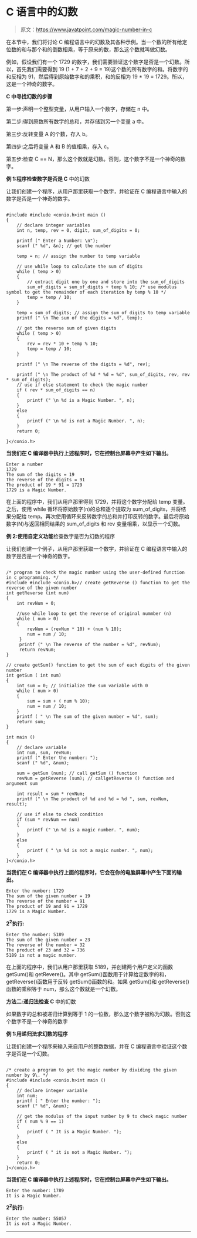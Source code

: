# C 语言中的幻数

> 原文：<https://www.javatpoint.com/magic-number-in-c>

在本节中，我们将讨论 C 编程语言中的幻数及其各种示例。当一个数的所有给定位数的和与那个和的倒数相乘，等于原来的数，那么这个数就叫做幻数。

例如，假设我们有一个 1729 的数字，我们需要验证这个数字是否是一个幻数。所以，首先我们需要得到 19 (1 + 7 + 2 + 9 = 19)这个数的所有数字的和。将数字的和反相为 91，然后得到原始数字和的乘积，和的反相为 19 * 19 = 1729。所以，这是一个神奇的数字。

**C 中寻找幻数的步骤**

第一步:声明一个整型变量，从用户输入一个数字，存储在 n 中。

第二步:得到原数所有数字的总和，并存储到另一个变量 a 中。

第三步:反转变量 A 的个数，存入 b。

第四步:之后将变量 A 和 B 的值相乘，存入 c。

第五步:检查 C == N，那么这个数就是幻数。否则，这个数字不是一个神奇的数字。

**例 1:程序检查数字是否是 C** 中的幻数

让我们创建一个程序，从用户那里获取一个数字，并验证在 C 编程语言中输入的数字是否是一个神奇的数字。

```

#include #include <conio.h>int main ()
{
	// declare integer variables
	int n, temp, rev = 0, digit, sum_of_digits = 0;

	printf (" Enter a Number: \n");
	scanf (" %d", &n); // get the number

	temp = n; // assign the number to temp variable

	// use while loop to calculate the sum of digits
	while ( temp > 0)
	{
		// extract digit one by one and store into the sum_of_digits
		sum_of_digits = sum_of_digits + temp % 10; /* use modulus symbol to get the remainder of each iteration by temp % 10 */
		temp = temp / 10;
	}

	temp = sum_of_digits; // assign the sum_of_digits to temp variable
	printf (" \n The sum of the digits = %d", temp);

	// get the reverse sum of given digits
	while ( temp > 0)
	{
		rev = rev * 10 + temp % 10;
		temp = temp / 10;
	}

	printf (" \n The reverse of the digits = %d", rev);

	printf (" \n The product of %d * %d = %d", sum_of_digits, rev, rev * sum_of_digits);
	// use if else statement to check the magic number
	if ( rev * sum_of_digits == n)
	{
		printf (" \n %d is a Magic Number. ", n);
	}
	else
	{
		printf (" \n %d is not a Magic Number. ", n);
	}
	return 0;

}</conio.h> 
```

**当我们在 C 编译器中执行上述程序时，它在控制台屏幕中产生如下输出。**

```
Enter a number
1729
The sum of the digits = 19
The reverse of the digits = 91
The product of 19 * 91 = 1729 
1729 is a Magic Number.

```

在上面的程序中，我们从用户那里得到 1729，并将这个数字分配给 temp 变量。之后，使用 while 循环将原始数字(n)的总和逐个提取为 sum_of_digits，并将结果分配给 temp。再次使用循环来反转数字的总和并打印反转的数字。最后将原始数字(N)与返回相同结果的 sum_of_digits 和 rev 变量相乘，以显示一个幻数。

**例 2:使用自定义功能**检查数字是否为幻数的程序

让我们创建一个例子，从用户那里获取一个数字，并验证在 C 编程语言中输入的数字是否是一个神奇的数字。

```

/* program to check the magic number using the user-defined function in c programming. */
#include #include <conio.h>// create getReverse () function to get the reverse of the given number
int getReverse (int num)
{
	int revNum = 0;

	//use while loop to get the reverse of original nummber (n)
	while ( num > 0)
	{
		revNum = (revNum * 10) + (num % 10);
		num = num / 10;	
	 } 
	 printf (" \n The reverse of the number = %d", revNum);
	 return revNum;
}

// create getSum() function to get the sum of each digits of the given number
int getSum ( int num)
{
	int sum = 0; // initialize the sum variable with 0
	while ( num > 0)
	{
		sum = sum + ( num % 10);
		num = num / 10;
	}
	printf ( " \n The sum of the given number = %d", sum);
	return sum;
}

int main ()
{
	// declare variable
	int num, sum, revNum;
	printf (" Enter the number: ");
	scanf (" %d", &num);

	sum = getSum (num); // call getSum () function
	revNum = getReverse (sum); // callgetReverse () function and argument sum

	int result = sum * revNum;
	printf (" \n The product of %d and %d = %d ", sum, revNum, result);

	// use if else to check condition
	if (sum * revNum == num)
	{
		printf (" \n %d is a magic number. ", num);	
	}
	else
	{
		printf ( " \n %d is not a magic number. ", num);
	}
}</conio.h> 
```

**当我们在 C 编译器中执行上面的程序时，它会在你的电脑屏幕中产生下面的输出。**

```
Enter the number: 1729
The sum of the given number = 19
The reverse of the number = 91
The product of 19 and 91 = 1729
1729 is a Magic Number.

```

**2<sup>2</sup>执行:**

```
Enter the number: 5189
The sum of the given number = 23
The reverse of the number = 32
The product of 23 and 32 = 736
5189 is not a magic number.

```

在上面的程序中，我们从用户那里获取 5189，并创建两个用户定义的函数 getSum()和 getRevere()。其中 getSum()函数用于计算给定数字的和，getReverse()函数用于反转 getSum()函数的和。如果 getSum()和 getReverse()函数的乘积等于 num，那么这个数就是一个幻数。

**方法二:递归法检查 C** 中的幻数

如果数字的总和被递归计算到等于 1 的一位数，那么这个数字被称为幻数。否则这个数字不是一个神奇的数字

**例 1:用递归法求幻数的程序**

让我们创建一个程序来输入来自用户的整数数据，并在 C 编程语言中验证这个数字是否是一个幻数。

```

/* create a program to get the magic number by dividing the given number by 9\. */
#include #include <conio.h>int main ()
{
	// declare integer variable
	int num;
	printf ( " Enter the number: ");
	scanf (" %d", &num);

	// get the modulus of the input number by 9 to check magic number
	if ( num % 9 == 1)
	{
		printf ( " It is a Magic Number. ");
	}
	else
	{
		printf ( " it is not a Magic Number. ");
	}
	return 0;
}</conio.h> 
```

**当我们在 C 编译器中执行上述程序时，它在控制台屏幕中产生如下输出。**

```
Enter the number: 1789
It is a Magic Number.

```

**2<sup>2</sup>执行:**

```
Enter the number: 55057
It is not a Magic Number.

```

* * *